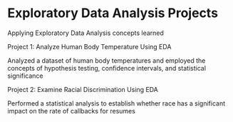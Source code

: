 # Exploratory Data Analysis Projects
Applying Exploratory Data Analysis concepts learned



Project 1: Analyze Human Body Temperature Using EDA

Analyzed a dataset of human body temperatures and employed the concepts of hypothesis testing, 
confidence intervals, and statistical significance

Project 2: Examine Racial Discrimination Using EDA

Performed a statistical analysis to establish whether race has a significant impact on the rate of callbacks for resumes
